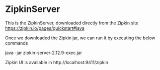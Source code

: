 # ZipkinServer
This is the ZipkinServer, downloaded directly from the Zipkin site https://zipkin.io/pages/quickstart#java

Once we downloaded the Zipkin jar, we can run it by executing the below commands

java -jar zipkin-server-2.12.9-exec.jar

Zipkin UI is available in http://localhost:9411/zipkin


